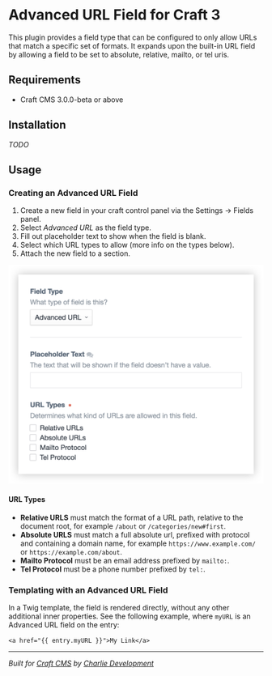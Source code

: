 # Advanced URL Field for Craft 3

This plugin provides a field type that can be configured to only allow URLs that match a specific set of formats. It expands upon the built-in URL field by allowing a field to be set to absolute, relative, mailto, or tel uris.

## Requirements

* Craft CMS 3.0.0-beta or above

## Installation

_TODO_

## Usage

### Creating an Advanced URL Field

1. Create a new field in your craft control panel via the Settings -> Fields panel.
2. Select *Advanced URL* as the field type.
3. Fill out placeholder text to show when the field is blank.
4. Select which URL types to allow (more info on the types below).
5. Attach the new field to a section.

![Screenshot of field creation screen](./resources/creating-advanced-url-field.png)

#### URL Types

* **Relative URLS** must match the format of a URL path, relative to the document root, for example `/about` or `/categories/new#first`.
* **Absolute URLS** must match a full absolute url, prefixed with protocol and containing a domain name, for example `https://www.example.com/` or `https://example.com/about`.
* **Mailto Protocol** must be an email address prefixed by `mailto:`.
* **Tel Protocol** must be a phone number prefixed by `tel:`.

### Templating with an Advanced URL Field

In a Twig template, the field is rendered directly, without any other additional inner properties. See the following example, where `myURL` is an Advanced URL field on the entry:

```twig
<a href="{{ entry.myURL }}">My Link</a>
```

---

*Built for [Craft CMS](https://craftcms.com/) by [Charlie Development](http://charliedev.com/)*
